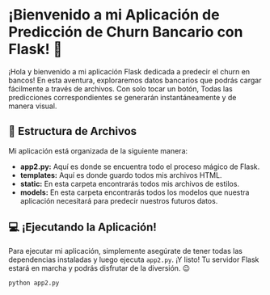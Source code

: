# ¡Bienvenido a mi Aplicación de Predicción de Churn Bancario con Flask! 🏦

¡Hola y bienvenido a mi aplicación Flask dedicada a predecir el churn en bancos! En esta aventura, exploraremos datos bancarios que podrás cargar fácilmente a través de archivos. Con solo tocar un botón, Todas las predicciones correspondientes se generarán instantáneamente y de manera visual. 

## 📁 Estructura de Archivos

Mi aplicación está organizada de la siguiente manera:

- **app2.py:** Aquí es donde se encuentra todo el proceso mágico de Flask.
- **templates:** Aquí es donde guardo todos mis archivos HTML. 
- **static:** En esta carpeta encontrarás todos mis archivos de estilos.
- **models:** En esta carpeta encontrarás todos los modelos que nuestra aplicación necesitará para predecir nuestros futuros datos.

## 💻 ¡Ejecutando la Aplicación!

Para ejecutar mi aplicación, simplemente asegúrate de tener todas las dependencias instaladas y luego ejecuta `app2.py`. ¡Y listo! Tu servidor Flask estará en marcha y podrás disfrutar de la diversión. 😉

```bash
python app2.py
